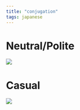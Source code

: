 ```yaml
---
title: "conjugation"
tags: japanese
---
```



# Neutral/Polite
![](https://i.imgur.com/rYU9udO.png)



# Casual

![](https://i.imgur.com/r4LKkte.png)
